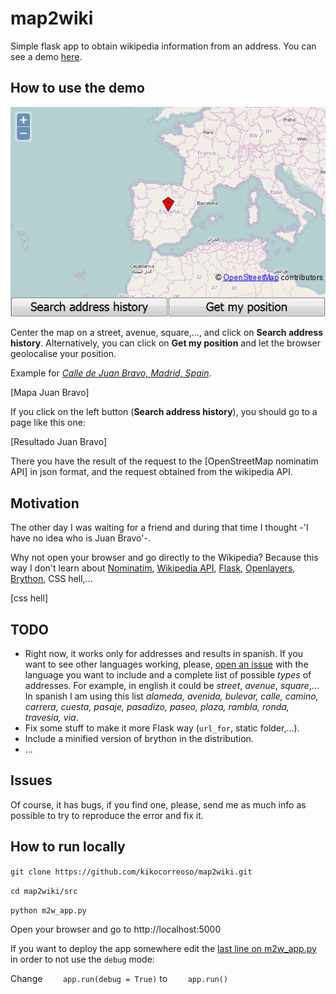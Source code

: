 # map2wiki

Simple flask app to obtain wikipedia information from an address. You can see a demo [here](http://map2wiki.runbear.webfactional.com/).

## How to use the demo

![mapa](https://raw.githubusercontent.com/kikocorreoso/map2wiki/master/img/Home.png)

Center the map on a street, avenue, square,..., and click on **Search address history**. 
Alternatively, you can click on **Get my position** and let the browser geolocalise your position.

Example for *[Calle de Juan Bravo, Madrid,
Spain](http://map2wiki.runbear.webfactional.com/index?lon=-3.68482&lat=40.43294&zoom=18)*.

[Mapa Juan Bravo]

If you click on the left button (**Search address history**), you should go to a page like this one:

[Resultado Juan Bravo]

There you have the result of the request to the [OpenStreetMap nominatim API] in json format, 
and the request obtained from the wikipedia API.

## Motivation

The other day I was waiting for a friend and during that time I thought -'I have no idea who is Juan Bravo'-. 

Why not open your browser and go directly to the Wikipedia? Because this way I don't learn about
[Nominatim](http://wiki.openstreetmap.org/wiki/Nominatim), [Wikipedia
API](https://www.mediawiki.org/wiki/API:Main_page), [Flask](http://flask.pocoo.org/),
[Openlayers](http://openlayers.org/), [Brython](http://brython.info/), CSS hell,...

[css hell]

## TODO

* Right now, it works only for addresses and results in spanish. If you want to see other languages working, 
please, [open an issue](https://github.com/kikocorreoso/map2wiki/issues) with the language you want to 
include and a complete list of possible *types* of addresses. For example, in english it could be 
*street*, *avenue*, *square*,... In spanish I am using this list *alameda, avenida, bulevar, calle, camino, 
carrera, cuesta, pasaje, pasadizo, paseo, plaza, rambla, ronda, travesia, via*.
* Fix some stuff to make it more Flask way (`url_for`, static folder,...).
* Include a minified version of brython in the distribution.
* ...

## Issues

Of course, it has bugs, if you find one, please, send me as much info as possible to try to reproduce 
the error and fix it.

## How to run locally

`git clone https://github.com/kikocorreoso/map2wiki.git`

`cd map2wiki/src`

`python m2w_app.py`

Open your browser and go to http://localhost:5000

If you want to deploy the app somewhere edit the [last line on m2w_app.py](https://github.com/kikocorreoso/map2wiki/blob/master/src/m2w_app.py#L64) in order to not 
use the `debug` mode:

Change `    app.run(debug = True)` to `    app.run()`
